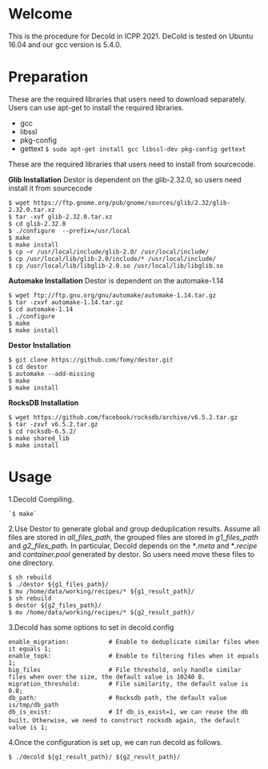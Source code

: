 Welcome
=====

This is the procedure for Decold in ICPP 2021.
DeCold is tested on Ubuntu 16.04 and our gcc version is 5.4.0.


Preparation
====
 
These are the required libraries that users need to download separately.
Users can use apt-get to install the required libraries.

 - gcc
 - libssl
 - pkg-config
 - gettext
`$ sudo apt-get install gcc libssl-dev pkg-config gettext`


These are the required libraries that users need to install from sourcecode.

**Glib Installation**
Destor is dependent on the glib-2.32.0, so users need install it from sourcecode

    $ wget https://ftp.gnome.org/pub/gnome/sources/glib/2.32/glib-2.32.0.tar.xz
    $ tar -xvf glib-2.32.0.tar.xz
    $ cd glib-2.32.0
    $ ./configure  --prefix=/usr/local
    $ make
    $ make install
    $ cp –r /usr/local/include/glib-2.0/ /usr/local/include/
    $ cp /usr/local/lib/glib-2.0/include/* /usr/local/include/
    $ cp /usr/local/lib/libglib-2.0.so /usr/local/lib/libglib.so

    
**Automake Installation**
Destor is dependent on the automake-1.14

    $ wget ftp://ftp.gnu.org/gnu/automake/automake-1.14.tar.gz
    $ tar -zxvf automake-1.14.tar.gz
    $ cd automake-1.14
    $ ./configure
    $ make
    $ make install
    
**Destor Installation**

    $ git clone https://github.com/fomy/destor.git
    $ cd destor
    $ automake --add-missing
    $ make
    $ make install
    
**RocksDB Installation**

    $ wget https://github.com/facebook/rocksdb/archive/v6.5.2.tar.gz
    $ tar -zxvf v6.5.2.tar.gz
    $ cd rocksdb-6.5.2/
    $ make shared_lib
    $ make install
    



Usage
====

1.Decold Compiling.
	
    `$ make`

2.Use Destor to generate global and group deduplication results. Assume all files are stored in *all_files_path*, the grouped files are stored in *g1_files_path* and *g2_files_path*. In particular, Decold depends on the \**.meta* and \**.recipe* and *container.pool* generated by destor. So users need move these files to one directory.

    $ sh rebuild
    $ ./destor ${g1_files_path}/
    $ mv /home/data/working/recipes/* ${g1_result_path}/
    $ sh rebuild
    $ destor ${g2_files_path}/
    $ mv /home/data/working/recipes/* ${g2_result_path}/
	

3.Decold has some options to set in decold.config

    enable_migration:           # Enable to deduplicate similar files when it equals 1;
    enable_topk: 				# Enable to filtering files when it equals 1;
	big_files					# File threshold, only handle similar files when over the size, the default value is 10240 B.
    migration_threshold:        # File similarity, the default value is 0.8;
    db_path:                    # Rocksdb path, the default value is/tmp/db_path
    db_is_exist:                # If db_is_exist=1, we can reuse the db built，Otherwise, we need to construct rocksdb again, the default value is 1;
    
4.Once the configuration is set up, we can run decold as follows.

    $ ./decold ${g1_result_path}/ ${g2_result_path}/

